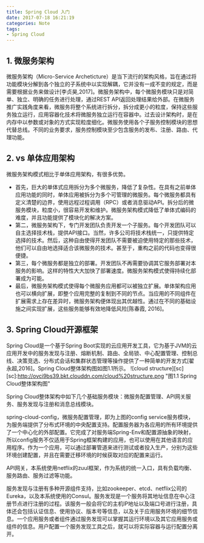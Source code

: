 ```yaml
---
title: Spring Cloud 入门
date: 2017-07-18 16:21:19
categories: Note
tags:
- Spring Cloud
---
```

## 1. 微服务架构
微服务架构（Micro-Service Archeticture）是当下流行的架构风格，旨在通过将功能模块分解到各个独立的子系统中以实现解耦，它并没有一成不变的规定，而是需要根据业务来做设计[李贞昊,2017]。微服务架构中，每个微服务模块只是对简单、独立、明确的任务进行处理，通过REST API返回处理结果给外部。在微服务推广实践角度来看，微服务将整个系统进行拆分，拆分成更小的粒度，保持这些服务独立运行，应用容器化技术将微服务独立运行在容器中。过去设计架构时，是在内存中以参数或对象的方式实现粒度细化。微服务使用各个子服务控制模块的思想代替总线。不同的业务要求，服务控制模块至少包含服务的发布、注册、路由、代理功能。   
## 2. vs 单体应用架构
微服务架构模式相比于单体应用架构，有很多优势。

- 首先，巨大的单体式应用拆分为多个微服务，降低了复杂性。在具有之前单体应用功能的同时，单体应用被拆分为多个可管理的微服务。每个微服务都具有定义清楚的边界，使用远程过程调用（RPC）或者消息驱动API。拆分后的微服务模块，粒度小，很容易开发和维护。微服务架构模式降低了单体式编码的难度，并且功能提供了模块化的解决方案。
- 第二，微服务架构下，专门开发团队负责开发一个子服务。每个开发团队可以自主选择技术栈，提供API接口。当然，许多公司将技术栈统一，只提供特定选择的技术。然后，这种自由使得开发团队不需要被迫使用特定的那些技术，他们可以自由地选择适合该微服务的技术。甚至于，重构之前的代码也变得很便捷。
- 第三，每个微服务都是独立的部署。开发团队不再需要协调其它服务部署对本服务的影响。这样的特性大大加快了部署速度。微服务架构模式使得持续化部署成为可能。
- 最后，微服务架构模式使得每个微服务应用都可以被独立扩展。单体架构应用也可以横向扩展，即整个应用完整的复制到不同的节点。当应用的不同组件在扩展需求上存在差异时，微服务架构便体现出其优越性。通过在不同的基础设施之间实现扩展，这些服务能够有效地降低风险[陈春霞, 2016]。

## 3. Spring Cloud开源框架
Spring Cloud是一个基于Spring Boot实现的云应用开发工具，它为基于JVM的云应用开发中的服务发现与注册、熔断机制、路由、全局锁、中心配置管理、控制总线、决策竞选、分布式会话和集群状态管理等操作提供了一种简单的开发方式[翟永超,2016]。Spring Cloud整体架构图如图1.1所示。
![cloud structure][sc]  
[sc]:http://ovci9bs39.bkt.clouddn.com/cloud%20structure.png "图1.1 Spring Cloud整体架构图"

Spring Cloud整体架构中如下几个基础服务模块：微服务配置管理、API网关服务、服务发现与注册和消息总线模块。   

spring-cloud-config，微服务配置管理，即为上图的config service服务模块，为服务端提供了分布式环境的中央配置支持。配置服务器为各应用的所有环境提供了一个中心化的外部配置。它完成了对服务端Spring-Env和配置源抽象的映射，所以config服务不仅适用于Spring框架构建的应用，也可以使用在其他语言的应用程序。作为一个应用，可以通过部署管道来进行测试或者投入生产，分别为这些环境创建配置，并且在需要迁移环境的时候获取对应的配置来运行。   

API网关，本系统使用netflix的zuul框架，作为系统的统一入口，具有负载均衡、服务路由、服务过滤等功能。   

服务发现与注册有多种开源组件支持，比如zookeeper、etcd、netflix公司的Eureka，以及本系统使用的Consul。服务发现是一个服务将其地址信息在中心注册节点进行注册的过程。该服务一般会将它的主机IP地址以及端口号进行注册，具体还会包括认证信息、使用协议、版本号等信息，以及关于应用服务环境的细节信息。一个应用服务或者组件通过服务发现可以掌握其运行环境以及其它应用服务或组件的信息。用户配置一个服务发现工具之后，就可以将实际容器与运行配置分离开。


